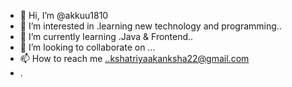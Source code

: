 - 👋 Hi, I’m @akkuu1810
- 👀 I’m interested in .learning new technology and programming..
- 🌱 I’m currently learning .Java & Frontend..
- 💞️ I’m looking to collaborate on ...
- 📫 How to reach me ..kshatriyaakanksha22@gmail.com
- .

<!---
akkuu1810/akkuu1810 is a ✨ special ✨ repository because its `README.md` (this file) appears on your GitHub profile.
You can click the Preview link to take a look at your changes.
--->

